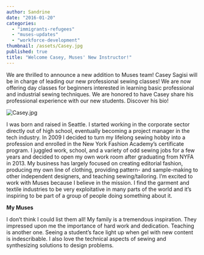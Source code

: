 ```yaml
---
author: Sandrine
date: "2016-01-20"
categories: 
  - "immigrants-refugees"
  - "muses-updates"
  - "workforce-development"
thumbnail: /assets/Casey.jpg
published: true
title: "Welcome Casey, Muses' New Instructor!"
---
```



We are thrilled to announce a new addition to Muses team! Casey Sagisi will be in charge of  leading our new professional sewing classes! We are now offering day classes for beginners interested in learning basic professional and industrial sewing techniques. We are honored to have Casey share his professional experience with our new students.  Discover his bio!

![Casey.jpg]({{site.baseurl}}/assets/Casey.jpg)

I was born and raised in Seattle. I started working in the corporate sector directly out of high school, eventually becoming a project manager in the tech industry. In 2009 I decided to turn my lifelong sewing hobby into a profession and enrolled in the New York Fashion Academy’s certificate program. I juggled work, school, and a variety of odd sewing jobs for a few years and decided to open my own work room after graduating from NYFA in 2013. My business has largely focused on creating editorial fashion, producing my own line of clothing, providing pattern- and sample-making to other independent designers, and teaching sewing/tailoring. I’m excited to work with Muses because I believe in the mission. I find the garment and textile industries to be very exploitative in many parts of the world and it’s inspiring to be part of a group of people doing something about it.

**My Muses**

I don’t think I could list them all! My family is a tremendous inspiration. They impressed upon me the importance of hard work and dedication. Teaching is another one. Seeing a student’s face light up when gel with new content is indescribable. I also love the technical aspects of sewing and synthesizing solutions to design problems.
